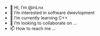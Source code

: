 - 👋 Hi, I’m @inLnx
- 👀 I’m interested in software dwevlopment
- 🌱 I’m currently learning C++
- 💞️ I’m looking to collaborate on ...
- 📫 How to reach me ...

<!---
inLnx/inLnx is a ✨ special ✨ repository because its `README.md` (this file) appears on your GitHub profile.
You can click the Preview link to take a look at your changes.
--->
